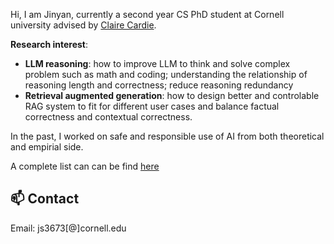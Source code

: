 Hi, I am Jinyan, currently a second year CS PhD student at Cornell university advised by [Claire Cardie](https://www.cs.cornell.edu/home/cardie/).

<!-- <span style="color:red; font-weight:bold">I will be graduating with my PhD in Spring 2026 and am actively seeking full-time research positions.</span> -->





**Research interest**: 
- **LLM reasoning**: how to improve LLM to think and solve complex problem such as math and coding; understanding the relationship of reasoning length and correctness; reduce reasoning redundancy
- **Retrieval augmented generation**: how to design better and controlable RAG system to fit for different user cases and balance factual correctness and contextual correctness. 


In the past, I worked on safe and responsible use of AI from both theoretical and empirial side. 

A complete list can can be find [here](https://jinyansu1.github.io/Publications.html)

  
## 📫 Contact
Email: js3673[@]cornell.edu





